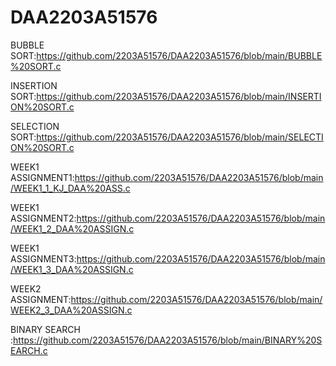 # DAA2203A51576

  BUBBLE SORT:https://github.com/2203A51576/DAA2203A51576/blob/main/BUBBLE%20SORT.c

  INSERTION SORT:https://github.com/2203A51576/DAA2203A51576/blob/main/INSERTION%20SORT.c

SELECTION SORT:https://github.com/2203A51576/DAA2203A51576/blob/main/SELECTION%20SORT.c

WEEK1 ASSIGNMENT1:https://github.com/2203A51576/DAA2203A51576/blob/main/WEEK1_1_KJ_DAA%20ASS.c

WEEK1 ASSIGNMENT2:https://github.com/2203A51576/DAA2203A51576/blob/main/WEEK1_2_DAA%20ASSIGN.c

WEEK1 ASSIGNMENT3:https://github.com/2203A51576/DAA2203A51576/blob/main/WEEK1_3_DAA%20ASSIGN.c

WEEK2 ASSIGNMENT:https://github.com/2203A51576/DAA2203A51576/blob/main/WEEK2_3_DAA%20ASSIGN.c

BINARY SEARCH :https://github.com/2203A51576/DAA2203A51576/blob/main/BINARY%20SEARCH.c


